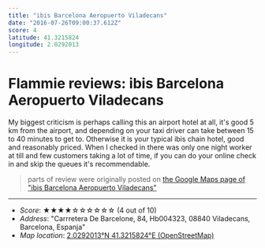 ```yaml
---
title: "ibis Barcelona Aeropuerto Viladecans"
date: "2016-07-26T09:00:37.612Z"
score: 4
latitude: 41.3215824
longitude: 2.0292013
---
```

# Flammie reviews: ibis Barcelona Aeropuerto Viladecans

My biggest criticism is perhaps calling this an airport hotel at all,
it's good 5 km from the airport, and depending on your taxi driver can
take between 15 to 40 minutes to get to. Otherwise it is your typical
ibis chain hotel, good and reasonably priced. When I checked in there
was only one night worker at till and few customers taking a lot of time,
if you can do your online check in and skip the queues it's recommendable.

> parts of review were originally posted on [the Google Maps page of
  "ibis Barcelona Aeropuerto Viladecans"](https://www.google.com/maps/place//data=!4m2!3m1!1s0x0:0x34a7d27956ce464b)
* * *
- *Score*: ★★★★☆☆☆☆☆☆ (4 out of 10)
- *Address*: "Carrretera De Barcelone, 84, Hb004323, 08840 Viladecans, Barcelona, Espanja"
- *Map location*: [2.0292013°N 41.3215824°E (OpenStreetMap)](https://www.openstreetmap.org/?mlat=41.3215824&mlon=2.0292013&zoom=12)
